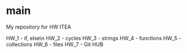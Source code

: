 # main
My repository for HW ITEA

HW_1 - if, else\n
HW_2 - cycles
HW_3 - strings
HW_4 - functions
HW_5 - collections
HW_6 - files
HW_7 - Git HUB

